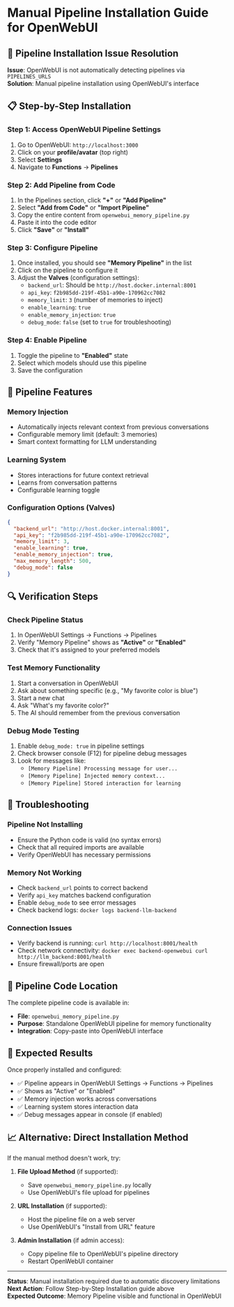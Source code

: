 # Manual Pipeline Installation Guide for OpenWebUI

## 🔧 **Pipeline Installation Issue Resolution**

**Issue**: OpenWebUI is not automatically detecting pipelines via `PIPELINES_URLS`  
**Solution**: Manual pipeline installation using OpenWebUI's interface  

## 📋 **Step-by-Step Installation**

### **Step 1: Access OpenWebUI Pipeline Settings**
1. Go to OpenWebUI: `http://localhost:3000`
2. Click on your **profile/avatar** (top right)
3. Select **Settings**
4. Navigate to **Functions** → **Pipelines**

### **Step 2: Add Pipeline from Code**
1. In the Pipelines section, click **"+"** or **"Add Pipeline"**
2. Select **"Add from Code"** or **"Import Pipeline"**
3. Copy the entire content from `openwebui_memory_pipeline.py`
4. Paste it into the code editor
5. Click **"Save"** or **"Install"**

### **Step 3: Configure Pipeline**
1. Once installed, you should see **"Memory Pipeline"** in the list
2. Click on the pipeline to configure it
3. Adjust the **Valves** (configuration settings):
   - `backend_url`: Should be `http://host.docker.internal:8001`
   - `api_key`: `f2b985dd-219f-45b1-a90e-170962cc7082`
   - `memory_limit`: `3` (number of memories to inject)
   - `enable_learning`: `true`
   - `enable_memory_injection`: `true`
   - `debug_mode`: `false` (set to `true` for troubleshooting)

### **Step 4: Enable Pipeline**
1. Toggle the pipeline to **"Enabled"** state
2. Select which models should use this pipeline
3. Save the configuration

## 🎯 **Pipeline Features**

### **Memory Injection**
- Automatically injects relevant context from previous conversations
- Configurable memory limit (default: 3 memories)
- Smart context formatting for LLM understanding

### **Learning System**
- Stores interactions for future context retrieval
- Learns from conversation patterns
- Configurable learning toggle

### **Configuration Options (Valves)**
```json
{
  "backend_url": "http://host.docker.internal:8001",
  "api_key": "f2b985dd-219f-45b1-a90e-170962cc7082", 
  "memory_limit": 3,
  "enable_learning": true,
  "enable_memory_injection": true,
  "max_memory_length": 500,
  "debug_mode": false
}
```

## 🔍 **Verification Steps**

### **Check Pipeline Status**
1. In OpenWebUI Settings → Functions → Pipelines
2. Verify "Memory Pipeline" shows as **"Active"** or **"Enabled"**
3. Check that it's assigned to your preferred models

### **Test Memory Functionality**
1. Start a conversation in OpenWebUI
2. Ask about something specific (e.g., "My favorite color is blue")
3. Start a new chat
4. Ask "What's my favorite color?" 
5. The AI should remember from the previous conversation

### **Debug Mode Testing**
1. Enable `debug_mode: true` in pipeline settings
2. Check browser console (F12) for pipeline debug messages
3. Look for messages like:
   - `[Memory Pipeline] Processing message for user...`
   - `[Memory Pipeline] Injected memory context...`
   - `[Memory Pipeline] Stored interaction for learning`

## 🚨 **Troubleshooting**

### **Pipeline Not Installing**
- Ensure the Python code is valid (no syntax errors)
- Check that all required imports are available
- Verify OpenWebUI has necessary permissions

### **Memory Not Working**
- Check `backend_url` points to correct backend
- Verify `api_key` matches backend configuration
- Enable `debug_mode` to see error messages
- Check backend logs: `docker logs backend-llm-backend`

### **Connection Issues**
- Verify backend is running: `curl http://localhost:8001/health`
- Check network connectivity: `docker exec backend-openwebui curl http://llm_backend:8001/health`
- Ensure firewall/ports are open

## 📝 **Pipeline Code Location**

The complete pipeline code is available in:
- **File**: `openwebui_memory_pipeline.py`
- **Purpose**: Standalone OpenWebUI pipeline for memory functionality
- **Integration**: Copy-paste into OpenWebUI interface

## 🎉 **Expected Results**

Once properly installed and configured:
- ✅ Pipeline appears in OpenWebUI Settings → Functions → Pipelines
- ✅ Shows as "Active" or "Enabled" 
- ✅ Memory injection works across conversations
- ✅ Learning system stores interaction data
- ✅ Debug messages appear in console (if enabled)

## 📈 **Alternative: Direct Installation Method**

If the manual method doesn't work, try:

1. **File Upload Method** (if supported):
   - Save `openwebui_memory_pipeline.py` locally
   - Use OpenWebUI's file upload for pipelines

2. **URL Installation** (if supported):
   - Host the pipeline file on a web server
   - Use OpenWebUI's "Install from URL" feature

3. **Admin Installation** (if admin access):
   - Copy pipeline file to OpenWebUI's pipeline directory
   - Restart OpenWebUI container

---
**Status**: Manual installation required due to automatic discovery limitations  
**Next Action**: Follow Step-by-Step Installation guide above  
**Expected Outcome**: Memory Pipeline visible and functional in OpenWebUI

